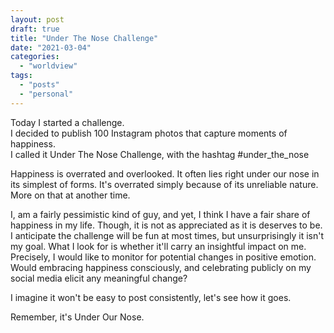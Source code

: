 ```yaml
---
layout: post
draft: true
title: "Under The Nose Challenge"
date: "2021-03-04"
categories: 
  - "worldview"
tags:
  - "posts"
  - "personal"
---
```


Today I started a challenge.  
I decided to publish 100 Instagram photos that capture moments of happiness.  
I called it Under The Nose Challenge, with the hashtag #under\_the\_nose

Happiness is overrated and overlooked. It often lies right under our nose in its simplest of forms. It's overrated simply because of its unreliable nature. More on that at another time.

I, am a fairly pessimistic kind of guy, and yet, I think I have a fair share of happiness in my life. Though, it is not as appreciated as it is deserves to be. I anticipate the challenge will be fun at most times, but unsurprisingly it isn't my goal. What I look for is whether it'll carry an insightful impact on me. Precisely, I would like to monitor for potential changes in positive emotion. Would embracing happiness consciously, and celebrating publicly on my social media elicit any meaningful change?

I imagine it won't be easy to post consistently, let's see how it goes.

Remember, it's Under Our Nose.
